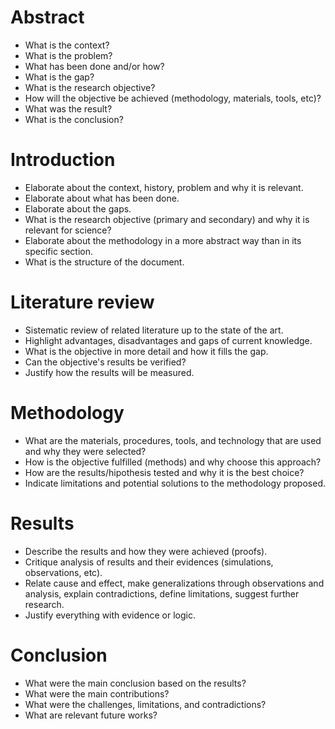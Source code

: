 # Abstract

- What is the context?
- What is the problem?
- What has been done and/or how?
- What is the gap?
- What is the research objective?
- How will the objective be achieved (methodology, materials, tools, etc)?
- What was the result?
- What is the conclusion?

# Introduction

- Elaborate about the context, history, problem and why it is relevant.
- Elaborate about what has been done.
- Elaborate about the gaps.
- What is the research objective (primary and secondary) and why it is relevant for science?
- Elaborate about the methodology in a more abstract way than in its specific section.
- What is the structure of the document.

# Literature review

- Sistematic review of related literature up to the state of the art.
- Highlight advantages, disadvantages and gaps of current knowledge.
- What is the objective in more detail and how it fills the gap.
- Can the objective's results be verified?
- Justify how the results will be measured.

# Methodology

- What are the materials, procedures, tools, and technology that are used and why they were selected?
- How is the objective fulfilled (methods) and why choose this approach?
- How are the results/hipothesis tested and why it is the best choice?
- Indicate limitations and potential solutions to the methodology proposed.

# Results

- Describe the results and how they were achieved (proofs).
- Critique analysis of results and their evidences (simulations, observations, etc).
- Relate cause and effect, make generalizations through observations and analysis, explain contradictions, define limitations, suggest further research.
- Justify everything with evidence or logic.

# Conclusion

- What were the main conclusion based on the results?
- What were the main contributions?
- What were the challenges, limitations, and contradictions?
- What are relevant future works?
